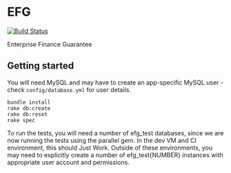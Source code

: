 EFG
===

[![Build Status](https://travis-ci.org/alphagov/EFG.png?branch=master)](https://travis-ci.org/alphagov/EFG)

Enterprise Finance Guarantee

## Getting started

You will need MySQL and may have to create an app-specific MySQL user - check `config/database.yml` for user details.

    bundle install
    rake db:create
    rake db:reset
    rake spec

To run the tests, you will need a number of efg_test databases, since we are now running the tests using the parallel gem. In the dev VM and CI environment, this should Just Work. Outside of these environments, you may need to explicitly create a number of efg_test{NUMBER} instances with appropriate user account and permissions.
